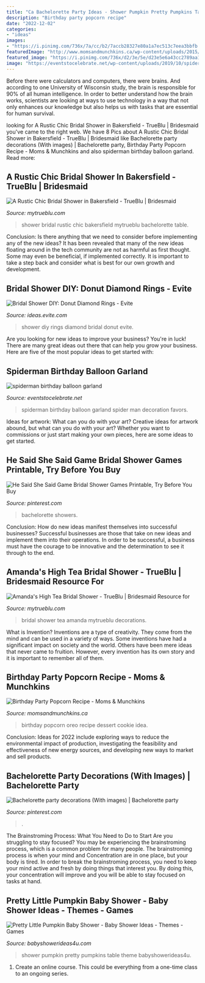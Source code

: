 ```yaml
---
title: "Ca Bachelorette Party Ideas - Shower Pumpkin Pretty Pumpkins Table Theme Babyshowerideas4u"
description: "Birthday party popcorn recipe"
date: "2022-12-02"
categories:
- "ideas"
images:
- "https://i.pinimg.com/736x/7a/cc/b2/7accb28327e80a1a7ec513c7eea3bbfb.jpg"
featuredImage: "http://www.momsandmunchkins.ca/wp-content/uploads/2015/01/birthday-party-popcorn-1.jpg"
featured_image: "https://i.pinimg.com/736x/d2/3e/5e/d23e5e6a43cc2789aa14d06fee6c840c.jpg"
image: "https://eventstocelebrate.net/wp-content/uploads/2019/10/spiderman-birthday-balloon-garland.jpeg"
---
```



Before there were calculators and computers, there were brains. And according to one University of Wisconsin study, the brain is responsible for 90% of all human intelligence. In order to better understand how the brain works, scientists are looking at ways to use technology in a way that not only enhances our knowledge but also helps us with tasks that are essential for human survival.

	

		
looking for A Rustic Chic Bridal Shower in Bakersfield - TrueBlu | Bridesmaid you've came to the right web. We have 8 Pics about A Rustic Chic Bridal Shower in Bakersfield - TrueBlu | Bridesmaid like Bachelorette party decorations (With images) | Bachelorette party, Birthday Party Popcorn Recipe - Moms &amp; Munchkins and also spiderman birthday balloon garland. Read more:
		
    
## A Rustic Chic Bridal Shower In Bakersfield - TrueBlu | Bridesmaid

<img loading=lazy src="http://mytrueblu.com/wp-content/uploads/2017/11/Bridal-Shower-Favor-Table-Ideas_TheresaWoonerPhotography-600x900.jpg" onerror="this.onerror=null;this.src='https://tse1.mm.bing.net/th?id=OIP.VsKGgYbg-C_iYD4Jff28CQHaLH&amp;pid=15.1';" alt="A Rustic Chic Bridal Shower in Bakersfield - TrueBlu | Bridesmaid">

_Source: mytrueblu.com_

>shower bridal rustic chic bakersfield mytrueblu bachelorette table. 

	

Conclusion: Is there anything that we need to consider before implementing any of the new ideas?
It has been revealed that many of the new ideas floating around in the tech community are not as harmful as first thought. Some may even be beneficial, if implemented correctly. It is important to take a step back and consider what is best for our own growth and development.

    
## Bridal Shower DIY: Donut Diamond Rings - Evite

<img loading=lazy src="http://ideas.evite.com/media/Blog-Bridal-Shower-DIY-Donut-Diamond-Rings-JB-1200.jpg" onerror="this.onerror=null;this.src='https://tse4.mm.bing.net/th?id=OIP.ppNqmq47bTl4lvTlJzp5kQHaLK&amp;pid=15.1';" alt="Bridal Shower DIY: Donut Diamond Rings - Evite">

_Source: ideas.evite.com_

>shower diy rings diamond bridal donut evite. 

	

Are you looking for new ideas to improve your business? You're in luck! There are many great ideas out there that can help you grow your business. Here are five of the most popular ideas to get started with:

    
## Spiderman Birthday Balloon Garland

<img loading=lazy src="https://eventstocelebrate.net/wp-content/uploads/2019/10/spiderman-birthday-balloon-garland.jpeg" onerror="this.onerror=null;this.src='https://tse4.mm.bing.net/th?id=OIP.ZWYtiawbOqA5UV7xTpOM4gHaJ4&amp;pid=15.1';" alt="spiderman birthday balloon garland">

_Source: eventstocelebrate.net_

>spiderman birthday balloon garland spider man decoration favors. 

	

Ideas for artwork: What can you do with your art?
Creative ideas for artwork abound, but what can you do with your art? Whether you want to commissions or just start making your own pieces, here are some ideas to get started.

    
## He Said She Said Game Bridal Shower Games Printable, Try Before You Buy

<img loading=lazy src="https://i.pinimg.com/736x/d2/3e/5e/d23e5e6a43cc2789aa14d06fee6c840c.jpg" onerror="this.onerror=null;this.src='https://tse3.mm.bing.net/th?id=OIP.d_EKqQy9tbz91e89_AdrLAHaKO&amp;pid=15.1';" alt="He Said She Said Game Bridal Shower Games Printable, Try Before You Buy">

_Source: pinterest.com_

>bachelorette showers. 

	

Conclusion: How do new ideas manifest themselves into successful businesses?
Successful businesses are those that take on new ideas and implement them into their operations. In order to be successful, a business must have the courage to be innovative and the determination to see it through to the end.

    
## Amanda&#039;s High Tea Bridal Shower - TrueBlu | Bridesmaid Resource For

<img loading=lazy src="http://mytrueblu.com/wp-content/uploads/2013/02/aht4.jpg" onerror="this.onerror=null;this.src='https://tse2.mm.bing.net/th?id=OIP.wnig3pPY0aNQpvS9VJDYHQHaL2&amp;pid=15.1';" alt="Amanda&#039;s High Tea Bridal Shower - TrueBlu | Bridesmaid Resource for">

_Source: mytrueblu.com_

>bridal shower tea amanda mytrueblu decorations. 

	

What is Invention?
Inventions are a type of creativity. They come from the mind and can be used in a variety of ways. Some inventions have had a significant impact on society and the world. Others have been mere ideas that never came to fruition. However, every invention has its own story and it is important to remember all of them.

    
## Birthday Party Popcorn Recipe - Moms &amp; Munchkins

<img loading=lazy src="http://www.momsandmunchkins.ca/wp-content/uploads/2015/01/birthday-party-popcorn-1.jpg" onerror="this.onerror=null;this.src='https://tse1.mm.bing.net/th?id=OIP.nPu_VVU6bFgKfUdWGkd_GAHaLH&amp;pid=15.1';" alt="Birthday Party Popcorn Recipe - Moms &amp; Munchkins">

_Source: momsandmunchkins.ca_

>birthday popcorn oreo recipe dessert cookie idea. 

	

Conclusion:
Ideas for 2022 include exploring ways to reduce the environmental impact of production, investigating the feasibility and effectiveness of new energy sources, and developing new ways to market and sell products.

    
## Bachelorette Party Decorations (With Images) | Bachelorette Party

<img loading=lazy src="https://i.pinimg.com/736x/7a/cc/b2/7accb28327e80a1a7ec513c7eea3bbfb.jpg" onerror="this.onerror=null;this.src='https://tse4.mm.bing.net/th?id=OIP.LUPfAbKmLxntqbvRCz2LZgHaJ3&amp;pid=15.1';" alt="Bachelorette party decorations (With images) | Bachelorette party">

_Source: pinterest.com_

>. 

	

The Brainstroming Process: What You Need to Do to Start
Are you struggling to stay focused? You may be experiencing the brainstroming process, which is a common problem for many people. The brainstroming process is when your mind and Concentration are in one place, but your body is tired. In order to break the brainstroming process, you need to keep your mind active and fresh by doing things that interest you. By doing this, your concentration will improve and you will be able to stay focused on tasks at hand.

    
## Pretty Little Pumpkin Baby Shower - Baby Shower Ideas - Themes - Games

<img loading=lazy src="https://babyshowerideas4u.com/wp-content/uploads/2018/03/Pretty-Little-Pumpkin-Baby-Shower-Dessert-Table.jpg" onerror="this.onerror=null;this.src='https://tse4.mm.bing.net/th?id=OIP.t8fOZBSxEVQdgjpzNx4_5AHaLG&amp;pid=15.1';" alt="Pretty Little Pumpkin Baby Shower - Baby Shower Ideas - Themes - Games">

_Source: babyshowerideas4u.com_

>shower pumpkin pretty pumpkins table theme babyshowerideas4u. 

	

1. Create an online course. This could be everything from a one-time class to an ongoing series.

